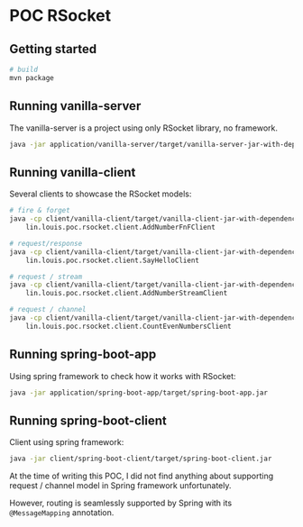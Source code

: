 # POC RSocket

## Getting started

```bash
# build
mvn package
```

## Running vanilla-server

The vanilla-server is a project using only RSocket library, no framework.

```bash
java -jar application/vanilla-server/target/vanilla-server-jar-with-dependencies.jar
```

## Running vanilla-client

Several clients to showcase the RSocket models:

```bash
# fire & forget
java -cp client/vanilla-client/target/vanilla-client-jar-with-dependencies.jar \
    lin.louis.poc.rsocket.client.AddNumberFnFClient

# request/response
java -cp client/vanilla-client/target/vanilla-client-jar-with-dependencies.jar \
    lin.louis.poc.rsocket.client.SayHelloClient

# request / stream
java -cp client/vanilla-client/target/vanilla-client-jar-with-dependencies.jar \
    lin.louis.poc.rsocket.client.AddNumberStreamClient

# request / channel
java -cp client/vanilla-client/target/vanilla-client-jar-with-dependencies.jar \
    lin.louis.poc.rsocket.client.CountEvenNumbersClient
```

## Running spring-boot-app

Using spring framework to check how it works with RSocket:

```bash
java -jar application/spring-boot-app/target/spring-boot-app.jar
```

## Running spring-boot-client

Client using spring framework:

```bash
java -jar client/spring-boot-client/target/spring-boot-client.jar
```

At the time of writing this POC, I did not find anything about supporting request / channel model
in Spring framework unfortunately.

However, routing is seamlessly supported by Spring with its `@MessageMapping` annotation.
